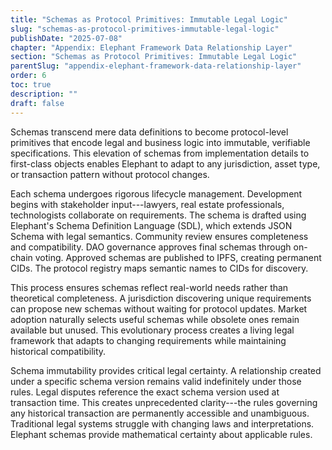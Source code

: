 ```yaml
---
title: "Schemas as Protocol Primitives: Immutable Legal Logic"
slug: "schemas-as-protocol-primitives-immutable-legal-logic"
publishDate: "2025-07-08"
chapter: "Appendix: Elephant Framework Data Relationship Layer"
section: "Schemas as Protocol Primitives: Immutable Legal Logic"
parentSlug: "appendix-elephant-framework-data-relationship-layer"
order: 6
toc: true
description: ""
draft: false
---
```


Schemas transcend mere data definitions to become protocol-level primitives that encode legal and business logic into immutable, verifiable specifications. This elevation of schemas from implementation details to first-class objects enables Elephant to adapt to any jurisdiction, asset type, or transaction pattern without protocol changes.

Each schema undergoes rigorous lifecycle management. Development begins with stakeholder input---lawyers, real estate professionals, technologists collaborate on requirements. The schema is drafted using Elephant's Schema Definition Language (SDL), which extends JSON Schema with legal semantics. Community review ensures completeness and compatibility. DAO governance approves final schemas through on-chain voting. Approved schemas are published to IPFS, creating permanent CIDs. The protocol registry maps semantic names to CIDs for discovery.

This process ensures schemas reflect real-world needs rather than theoretical completeness. A jurisdiction discovering unique requirements can propose new schemas without waiting for protocol updates. Market adoption naturally selects useful schemas while obsolete ones remain available but unused. This evolutionary process creates a living legal framework that adapts to changing requirements while maintaining historical compatibility.

Schema immutability provides critical legal certainty. A relationship created under a specific schema version remains valid indefinitely under those rules. Legal disputes reference the exact schema version used at transaction time. This creates unprecedented clarity---the rules governing any historical transaction are permanently accessible and unambiguous. Traditional legal systems struggle with changing laws and interpretations. Elephant schemas provide mathematical certainty about applicable rules.
